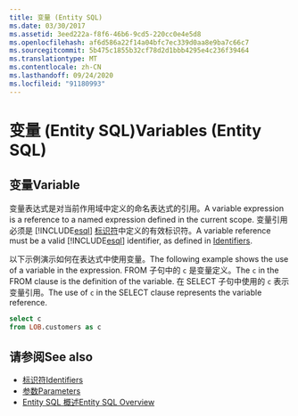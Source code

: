 ```yaml
---
title: 变量 (Entity SQL)
ms.date: 03/30/2017
ms.assetid: 3eed222a-f8f6-46b6-9cd5-220cc0e4e5d8
ms.openlocfilehash: af6d586a22f14a04bfc7ec339d0aa8e9ba7c66c7
ms.sourcegitcommit: 5b475c1855b32cf78d2d1bbb4295e4c236f39464
ms.translationtype: MT
ms.contentlocale: zh-CN
ms.lasthandoff: 09/24/2020
ms.locfileid: "91180993"
---
```

# <a name="variables-entity-sql"></a><span data-ttu-id="db538-102">变量 (Entity SQL)</span><span class="sxs-lookup"><span data-stu-id="db538-102">Variables (Entity SQL)</span></span>

## <a name="variable"></a><span data-ttu-id="db538-103">变量</span><span class="sxs-lookup"><span data-stu-id="db538-103">Variable</span></span>  

 <span data-ttu-id="db538-104">变量表达式是对当前作用域中定义的命名表达式的引用。</span><span class="sxs-lookup"><span data-stu-id="db538-104">A variable expression is a reference to a named expression defined in the current scope.</span></span> <span data-ttu-id="db538-105">变量引用必须是 [!INCLUDE[esql](../../../../../../includes/esql-md.md)] [标识符](identifiers-entity-sql.md)中定义的有效标识符。</span><span class="sxs-lookup"><span data-stu-id="db538-105">A variable reference must be a valid [!INCLUDE[esql](../../../../../../includes/esql-md.md)] identifier, as defined in [Identifiers](identifiers-entity-sql.md).</span></span>  
  
 <span data-ttu-id="db538-106">以下示例演示如何在表达式中使用变量。</span><span class="sxs-lookup"><span data-stu-id="db538-106">The following example shows the use of a variable in the expression.</span></span> <span data-ttu-id="db538-107">FROM 子句中的 `c` 是变量定义。</span><span class="sxs-lookup"><span data-stu-id="db538-107">The `c` in the FROM clause is the definition of the variable.</span></span> <span data-ttu-id="db538-108">在 SELECT 子句中使用的 `c` 表示变量引用。</span><span class="sxs-lookup"><span data-stu-id="db538-108">The use of `c` in the SELECT clause represents the variable reference.</span></span>  
  
```sql  
select c
from LOB.customers as c  
```  
  
## <a name="see-also"></a><span data-ttu-id="db538-109">请参阅</span><span class="sxs-lookup"><span data-stu-id="db538-109">See also</span></span>

- [<span data-ttu-id="db538-110">标识符</span><span class="sxs-lookup"><span data-stu-id="db538-110">Identifiers</span></span>](identifiers-entity-sql.md)
- [<span data-ttu-id="db538-111">参数</span><span class="sxs-lookup"><span data-stu-id="db538-111">Parameters</span></span>](parameters-entity-sql.md)
- [<span data-ttu-id="db538-112">Entity SQL 概述</span><span class="sxs-lookup"><span data-stu-id="db538-112">Entity SQL Overview</span></span>](entity-sql-overview.md)
